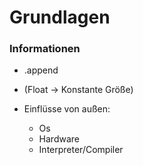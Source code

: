 # Grundlagen

### Informationen

- .append

- (Float -> Konstante Größe)

- Einflüsse von außen:
    - Os
    - Hardware
    - Interpreter/Compiler

